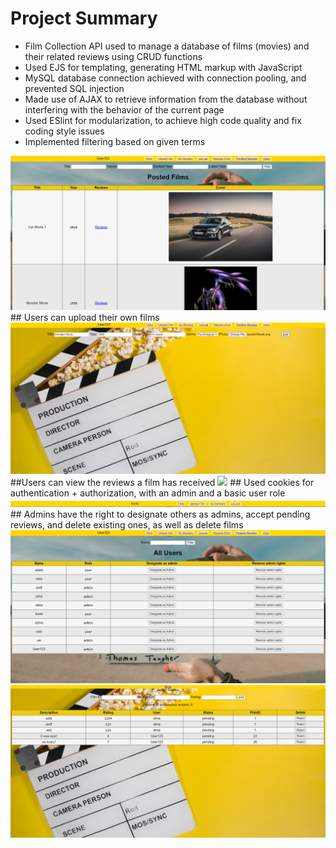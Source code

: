 # Project Summary
- Film Collection API used to manage a database of films (movies) and their related reviews using CRUD functions
- Used EJS for templating, generating HTML markup with JavaScript
- MySQL database connection achieved with connection pooling, and prevented SQL injection 
- Made use of AJAX to retrieve information from the database without interfering with the behavior of the current page
- Used ESlint for modularization, to achieve high code quality and fix coding style issues
- Implemented filtering based on given terms
<img src="/imagesToShow/films.png"/>
## Users can upload their own films
<img src="/imagesToShow/uploadfilm.png"/>
##Users can view the reviews a film has received
<img src="/imagesToShow/reviews.png>
## Users can view their own reviews of different films, including accepted and pending ones
<img src="/imagesToShow/ownReviews.png"/>
## Used cookies for authentication + authorization, with an admin and a basic user role
<img src="/imagesToShow/notAdmin1.png"/>
## Admins have the right to designate others as admins, accept pending reviews, and delete existing ones, as well as delete films
<img src="/imagesToShow/userspage.png"/>
<img src="/imagesToShow/acceptReviews.png"/>
